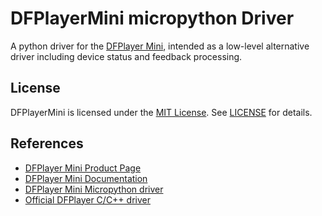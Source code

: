# DFPlayerMini micropython Driver

A python driver for the [DFPlayer Mini](https://www.dfrobot.com/index.php?route=product/product&product_id=1121), intended as a low-level alternative driver including device status and feedback processing.

## License

DFPlayerMini is licensed under the [MIT License](https://en.wikipedia.org/wiki/MIT_License). See [LICENSE](LICENSE.txt) for details.

## References

* [DFPlayer Mini Product Page](https://www.dfrobot.com/index.php?route=product/product&product_id=1121)
* [DFPlayer Mini Documentation](https://picaxe.com/docs/spe033.pdf)
* [DFPlayer Mini Micropython driver](https://github.com/lavron/micropython-dfplayermini)
* [Official DFPlayer C/C++ driver](https://github.com/DFRobot/DFRobotDFPlayerMini)